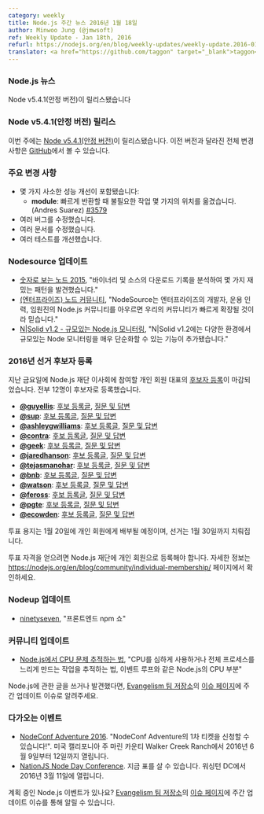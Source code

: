 ```yaml
---
category: weekly
title: Node.js 주간 뉴스 2016년 1월 18일
author: Minwoo Jung (@jmwsoft)
ref: Weekly Update - Jan 18th, 2016
refurl: https://nodejs.org/en/blog/weekly-updates/weekly-update.2016-01-18/
translator: <a href="https://github.com/taggon" target="_blank">taggon</a>
---
```


<!--
### Node.js News
Node v5.4.1 (Stable) is released
-->

### Node.js 뉴스
Node v5.4.1(안정 버전)이 릴리스됐습니다

<!--
### Node v5.4.1 (Stable) Releases


Last week we had one release: [Node v5.4.1 (Stable)](https://nodejs.org/en/blog/release/v5.4.1/). Complete changelog from previous releases can be found [on GitHub](https://github.com/nodejs/node/blob/master/CHANGELOG.md).

-->

### Node v5.4.1(안정 버전) 릴리스

이번 주에는 [Node v5.4.1(안정 버전)](https://nodejs.org/en/blog/release/v5.4.1/)이 릴리스됐습니다.
이전 버전과 달라진 전체 변경 사항은 [GitHub](https://github.com/nodejs/node/blob/master/CHANGELOG.md)에서 볼 수 있습니다.

<!--
### Notable changes

* Minor performance improvements:
  - **module**: move unnecessary work for early return (Andres Suarez) [#3579](https://github.com/nodejs/node/pull/3579)
* Various bug fixes
* Various doc fixes
* Various test improvements
-->

### 주요 변경 사항

* 몇 가지 사소한 성능 개선이 포함됐습니다:
  - **module**: 빠르게 반환할 때 불필요한 작업 몇 가지의 위치를 옮겼습니다. (Andres Suarez) [#3579](https://github.com/nodejs/node/pull/3579)
* 여러 버그를 수정했습니다.
* 여러 문서를 수정했습니다.
* 여러 테스트를 개선했습니다.

<!--
### Nodesource Updates

* [Node by Numbers 2015](https://nodesource.com/blog/node-by-numbers-2015/), "By analyzing the logs for binary and source downloads, we get to discover some interesting patterns."
* [The (Enterprise) Node Community](https://nodesource.com/blog/the-enterprise-node-community/), "At NodeSource, we believe that by embracing the greater Node.js community of developers, operations folks and even executives in the enterprise can radically expand our community."
* [N|Solid v1.2 - monitoring Node.js at scale](https://nodesource.com/blog/n-solid-v1-2-monitoring-node-js-at-scale/), "N|Solid v1.2 adds new functionality that greatly simplifies monitoring Node at scale across your environment."
-->

### Nodesource 업데이트

* [숫자로 보는 노드 2015](https://nodesource.com/blog/node-by-numbers-2015/), "바이너리 및 소스의 다운로드 기록을 분석하여 몇 가지 재밌는 패턴을 발견했습니다."
* [(엔터프라이즈) 노드 커뮤니티](https://nodesource.com/blog/the-enterprise-node-community/), "NodeSource는 엔터프라이즈의 개발자, 운용 인력, 임원진의 Node.js 커뮤니티를 아우르면 우리의 커뮤니티가 빠르게 확장될 것이라 믿습니다."
* [N\|Solid v1.2 - 규모있는 Node.js 모니터링](https://nodesource.com/blog/n-solid-v1-2-monitoring-node-js-at-scale/), "N\|Solid v1.2에는 다양한 환경에서 규모있는 Node 모니터링을 매우 단순화할 수 있는 기능이 추가됐습니다."

<!--
### Nominations for the 2016 election

[Nominations](https://github.com/nodejs/membership/issues/12) closed last Friday for the individual member representative to the Node.js Foundation Board. 12 members put their hands up with nominations:
  - **[@guyellis](https://github.com/guyellis)**: [nomination post](http://www.guyellisrocks.com/2015/11/node-foundation-membership-election.html), [Q/A thread](https://github.com/nodejs/membership/issues/19)
  - **[@sup](https://github.com/sup)**: [nomination post](http://jona.io/blog/board-application/), [Q/A thread](https://github.com/nodejs/membership/issues/20)
  - **[@ashleygwilliams](https://github.com/ashleygwilliams)**: [nomination post](https://medium.com/@ag_dubs/hi-i-m-running-for-the-node-foundation-board-of-directors-c87d762cb78b), [Q/A thread](https://github.com/nodejs/membership/issues/21)
  - **[@contra](https://github.com/contra)**: [nomination post](http://contra.io/node_board.txt), [Q/A thread](https://github.com/nodejs/membership/issues/22)
  - **[@geek](https://github.com/geek)**: [nomination post](http://jsgeek.com/posts/node-foundation-board-nomination.html), [Q/A thread](https://github.com/nodejs/membership/issues/23)
  - **[@jaredhanson](https://github.com/jaredhanson)**: [nomination post](http://jaredhanson.net/blog/2016/01/13/im-running-for-the-node-js-foundation-bod/), [Q/A thread](https://github.com/nodejs/membership/issues/24)
  - **[@tejasmanohar](https://github.com/tejasmanohar)**: [nomination post](https://medium.com/@tejasmanohar/node-js-foundation-board-of-directors-5514e8faa660), [Q/A thread](https://github.com/nodejs/membership/issues/25)
  - **[@bnb](https://github.com/bnb)**: [nomination post](http://bnb.im/blog/Individual-Membership-on-the-Board-of-Directors-for-Node-js.html), [Q/A thread](https://github.com/nodejs/membership/issues/26)
  - **[@watson](https://github.com/watson)**: [nomination post](https://medium.com/@wa7son/why-i-m-running-for-the-node-js-foundation-board-of-directors-253bc2e3a834), [Q/A thread](https://github.com/nodejs/membership/issues/27)
  - **[@feross](https://github.com/feross)**: [nomination post](http://feross.org/node-board/), [Q/A thread](https://github.com/nodejs/membership/issues/28)
  - **[@pgte](https://github.com/pgte)**: [nomination post](https://gist.github.com/pgte/cfbf468202b35be78c66), [Q/A thread](https://github.com/nodejs/membership/issues/29)
  - **[@ecowden](https://github.com/ecowden)**: [nomination post](https://medium.com/@evan.cowden/the-world-s-worst-resume-e0adf234baa0), [Q/A thread](https://github.com/nodejs/membership/issues/30)

A ballot will be distributed to individual members on January 20th, with the election completed by January 30th.

To be eligible to vote, you must be signed up as an individual member of the Node.js Foundation, more information can be found here: https://nodejs.org/en/blog/community/individual-membership/
-->

### 2016년 선거 후보자 등록

지난 금요일에 Node.js 재단 이사회에 참여할 개인 회원 대표의 [후보자 등록](https://github.com/nodejs/membership/issues/12)이 마감되었습니다. 전부 12명이 후보자로 등록했습니다.

  - **[@guyellis](https://github.com/guyellis)**: [후보 등록글](http://www.guyellisrocks.com/2015/11/node-foundation-membership-election.html), [질문 및 답변](https://github.com/nodejs/membership/issues/19)
  - **[@sup](https://github.com/sup)**: [후보 등록글](http://jona.io/blog/board-application/), [질문 및 답변](https://github.com/nodejs/membership/issues/20)
  - **[@ashleygwilliams](https://github.com/ashleygwilliams)**: [후보 등록글](https://medium.com/@ag_dubs/hi-i-m-running-for-the-node-foundation-board-of-directors-c87d762cb78b), [질문 및 답변](https://github.com/nodejs/membership/issues/21)
  - **[@contra](https://github.com/contra)**: [후보 등록글](http://contra.io/node_board.txt), [질문 및 답변](https://github.com/nodejs/membership/issues/22)
  - **[@geek](https://github.com/geek)**: [후보 등록글](http://jsgeek.com/posts/node-foundation-board-nomination.html), [질문 및 답변](https://github.com/nodejs/membership/issues/23)
  - **[@jaredhanson](https://github.com/jaredhanson)**: [후보 등록글](http://jaredhanson.net/blog/2016/01/13/im-running-for-the-node-js-foundation-bod/), [질문 및 답변](https://github.com/nodejs/membership/issues/24)
  - **[@tejasmanohar](https://github.com/tejasmanohar)**: [후보 등록글](https://medium.com/@tejasmanohar/node-js-foundation-board-of-directors-5514e8faa660), [질문 및 답변](https://github.com/nodejs/membership/issues/25)
  - **[@bnb](https://github.com/bnb)**: [후보 등록글](http://bnb.im/blog/Individual-Membership-on-the-Board-of-Directors-for-Node-js.html), [질문 및 답변](https://github.com/nodejs/membership/issues/26)
  - **[@watson](https://github.com/watson)**: [후보 등록글](https://medium.com/@wa7son/why-i-m-running-for-the-node-js-foundation-board-of-directors-253bc2e3a834), [질문 및 답변](https://github.com/nodejs/membership/issues/27)
  - **[@feross](https://github.com/feross)**: [후보 등록글](http://feross.org/node-board/), [질문 및 답변](https://github.com/nodejs/membership/issues/28)
  - **[@pgte](https://github.com/pgte)**: [후보 등록글](https://gist.github.com/pgte/cfbf468202b35be78c66), [질문 및 답변](https://github.com/nodejs/membership/issues/29)
  - **[@ecowden](https://github.com/ecowden)**: [후보 등록글](https://medium.com/@evan.cowden/the-world-s-worst-resume-e0adf234baa0), [질문 및 답변](https://github.com/nodejs/membership/issues/30)

투표 용지는 1월 20일에 개인 회원에게 배부될 예정이며, 선거는 1월 30일까지 치뤄집니다.

투표 자격을 얻으려면 Node.js 재단에 개인 회원으로 등록해야 합니다. 자세한 정보는 https://nodejs.org/en/blog/community/individual-membership/ 페이지에서 확인하세요.

<!--
### Nodeup Updates

* [ninetyseven](http://nodeup.com/ninetyseven), "A Front-end npm Show"
-->

### Nodeup 업데이트

* [ninetyseven](http://nodeup.com/ninetyseven), "프론트엔드 npm 쇼"

<!--
### Community Updates

* [How to track down CPU issues in Node.js](http://apmblog.dynatrace.com/2016/01/14/how-to-track-down-cpu-issues-in-node-js/), "CPU aspects of Node.js including the event loop and how to track down tasks that consume too much CPU time and slow down the whole process."

If you have spotted or written something about Node.js, do come over to our [Evangelism team repo](https://github.com/nodejs/evangelism) and suggest it on the [Issues page](https://github.com/nodejs/evangelism/issues/), specifically the Weekly Updates issue.
-->

### 커뮤니티 업데이트

* [Node.js에서 CPU 문제 추적하는 법](http://apmblog.dynatrace.com/2016/01/14/how-to-track-down-cpu-issues-in-node-js/), "CPU를 심하게 사용하거나 전체 프로세스를 느리게 만드는 작업을 추적하는 법, 이벤트 루프와 같은 Node.js의 CPU 부분"

Node.js에 관한 글을 쓰거나 발견했다면, [Evangelism 팀 저장소](https://github.com/nodejs/evangelism)의 [이슈 페이지](https://github.com/nodejs/evangelism/issues/)에 주간 업데이트 이슈로 알려주세요.

<!--
### Upcoming Events

* [NodeConf Adventure 2016](https://ti.to/nodeconf/adventure-2016), "First batch of NodeConf Adventure tickets are up!", June 9th–12th, 2016 - Walker Creek Ranch, Marin, CA, USA
* [NationJS Node Day Conference](http://nationjs.com/), TICKETS ARE AVAILABLE NOW, March 11, 2016 - Washington, DC


Have an event about Node.js coming up? You can put your events here through the [Evangelism team repo](https://github.com/nodejs/evangelism) and announce it in the [Issues page](https://github.com/nodejs/evangelism/issues/191), specifically the Weekly Updates issue.
-->

### 다가오는 이벤트

* [NodeConf Adventure 2016](https://ti.to/nodeconf/adventure-2016). "NodeConf Adventure의 1차 티켓을 신청할 수 있습니다!". 미국 캘리포니아 주 마린 카운티 Walker Creek Ranch에서 2016년 6월 9일부터 12일까지 열립니다.
* [NationJS Node Day Conference](http://nationjs.com/). 지금 표를 살 수 있습니다. 워싱턴 DC에서 2016년 3월 11일에 열립니다.

계획 중인 Node.js 이벤트가 있나요? [Evangelism 팀 저장소](https://github.com/nodejs/evangelism)의 [이슈 페이지](https://github.com/nodejs/evangelism/issues)에 주간 업데이트 이슈를 통해 알릴 수 있습니다.
